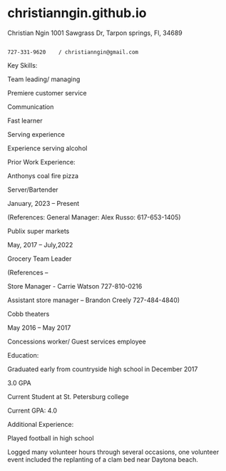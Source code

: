 # christianngin.github.io
Christian Ngin                1001 Sawgrass Dr, Tarpon springs, Fl, 34689

                                                                                    727-331-9620    / christianngin@gmail.com

Key Skills:

Team leading/ managing

Premiere customer service

Communication

Fast learner

Serving experience

Experience serving alcohol

 

 Prior Work Experience:

Anthonys coal fire pizza

Server/Bartender

January, 2023 – Present

(References: General Manager: Alex Russo: 617-653-1405)

 

Publix super markets                                                    

May, 2017 – July,2022

Grocery Team Leader

(References –

Store Manager - Carrie Watson 727-810-0216

Assistant store manager  – Brandon Creely 727-484-4840)

 

Cobb theaters

May 2016 – May 2017

Concessions worker/ Guest services employee

 

Education:

Graduated early from countryside high school in December 2017

3.0 GPA

Current Student at St. Petersburg college

Current GPA: 4.0

Additional Experience:

Played football in high school

Logged many volunteer hours through several occasions, one volunteer event included the replanting of a clam bed near Daytona beach.


 
